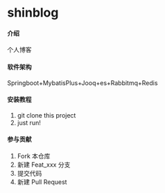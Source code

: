 # shinblog

#### 介绍
个人博客

#### 软件架构
Springboot+MybatisPlus+Jooq+es+Rabbitmq+Redis


#### 安装教程

1.  git clone this project
2.  just run!

#### 参与贡献

1.  Fork 本仓库
2.  新建 Feat_xxx 分支
3.  提交代码
4.  新建 Pull Request

